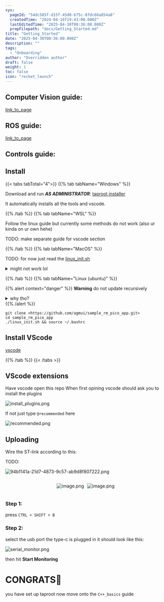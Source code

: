 ```yaml
---
sys:
  pageId: "54dc585f-d15f-45d0-b75c-8fdc66a854a8"
  createdTime: "2024-04-16T19:43:00.000Z"
  lastEditedTime: "2025-04-30T00:36:00.000Z"
  propFilepath: "docs/Getting_Started.md"
title: "Getting_Started"
date: "2025-04-30T00:36:00.000Z"
description: ""
tags:
  - "Onboarding"
author: "Overridden author"
draft: false
weight: 1
toc: false
icon: "rocket_launch"
---
```


## Computer Vision guide:

[link_to_page](86d45bc0-388b-4d26-8848-44f255f73d0e)

## ROS guide:

[link_to_page](3c76c1de-ec8f-46d6-8b0a-294005edc2d5)

## Controls guide:

## Install

{{< tabs tabTotal="4">}}
{{% tab tabName="Windows" %}}

Download and run _**AS ADMINISTRATOR**_: [taproot installer](https://github.com/Thornbots/TeachingFreshies/releases/tag/1.0)

It automatically installs all the tools and vscode.

{{% /tab %}}
{{% tab tabName="WSL" %}}

Follow the linux guide but currently some methods do not work (also ur kinda on ur own hehe)

TODO: make separate guide for vscode section

{{% /tab %}}
{{% tab tabName="MacOS" %}}

TODO: for now just read the [linux_init.sh](https://github.com/agmui/sample_rm_pico_app/blob/main/linux_init.sh)

<details>
<summary>might not work lol</summary>

`brew install libusb pkg-config`

Next install: [vscode](https://code.visualstudio.com/Download)

</details>

{{% /tab %}}
{{% tab tabName="Linux (ubuntu)" %}}

{{% alert context="danger" %}}
**Warning** do not update recursively
<details>
<summary>why tho?</summary>
There are some submodules that may go on for a while (like tinyusb) and I highly
recommend you don't need to get them.
If you want to see what submodules I update just look in `linux_init.sh`
</details>
{{% /alert %}}

```shell
git clone <https://github.com/agmui/sample_rm_pico_app.git>
cd sample_rm_pico_app
./linux_init.sh && source ~/.bashrc
```

## Install VScode

[vscode](https://code.visualstudio.com/Download)

{{% /tab %}}
{{< /tabs >}}

## VScode extensions

Have vscode open this repo
When first opining vscode should ask you to install the plugins

![install_plugins.png](https://prod-files-secure.s3.us-west-2.amazonaws.com/d518164a-d88e-44d1-a4ee-3adb3bd8bce0/89bd30f0-1825-4e77-867b-0a41ce370880/install_plugins.png?X-Amz-Algorithm=AWS4-HMAC-SHA256&X-Amz-Content-Sha256=UNSIGNED-PAYLOAD&X-Amz-Credential=ASIAZI2LB4666IQLPTZ4%2F20250625%2Fus-west-2%2Fs3%2Faws4_request&X-Amz-Date=20250625T061355Z&X-Amz-Expires=3600&X-Amz-Security-Token=IQoJb3JpZ2luX2VjEEMaCXVzLXdlc3QtMiJIMEYCIQDPQLn0Wzt3N7o%2FjrSpUntheRtsCF9fuG9UVc7LX0GrVAIhAOUpsZaEjiw%2BozzH5yjjZmOtgTqPQ80N2QlWmQ0%2FOfaSKv8DCDwQABoMNjM3NDIzMTgzODA1IgwpZlmtozigyKxQep8q3AMfM8eLJlL26bCec2rBCoXa7iW%2BbcdHnTxnl%2BUfKpVF2zAW%2BP%2FmKvqw12JLmwT321dfFzd3spxOWA45o1ez0nvXaF5UGPOrMAmHbaTAzBR%2FoLeuwgBU6y2r8gIRhVusTaBEWj2p4N4094Q2PfoeuMuc8kKloU3%2B3fIdE0N1vwbVDwjS6oLUYzbNY0qsYIsLwRHCk9TCiQHEAbk8sNlJgJbXSYyu4WlXFIGP44VBl5a7IEFfTCtcfQP8W%2FnTA13WxpQYH%2FwTHqakQyBy1Krl91%2FK4fY5O8HJLsB8tavx8XnFYS7sqKAG%2B17hMBeaVCXBZReuPUHOTzgKDtJ629T1sdZZmew5PVkjsRDDeWhUA2W3Nlwn7r3ryakj6pEYkuKngaQoG83PHWXQr0EXhPaqwaaq%2BJdsB4ND5r3pMybp4UY3Cvpt9h6XJm2iMCu3ZA1sUNClbYsfK3JIwQY%2FwJZjfcKfi9wDSYDEucZVtdR6me9bJaLvz3eYFISeP%2BqYOcmkS8ROVKdp6L8OZ5O4tYAoJWS4qflxLJmYcEqjMB3H%2FBq02kOmCQCNtBre6EXxJQa2P05dR8D%2FXxP3STJHyvz%2FYiTIYY1kFPZkqiTqtNXuAAonqE7vzjnP6SwVcGIIGTDBzO3CBjqkAalwN4kKDk6IJVTTyOrqmGGiJt0kMjQDatJVdvUfL4%2FScXZSUY79TlHf2U%2F3vqJd5RK%2Bkh5EhS4ca%2BAhrs%2BMv73SfMqyyjGKTl2exYy%2F3OVzc7NynF3fjTUPmGkARTQ%2B8yDtosrkc6Q7OddYPrJ80K9LYdViB7hYBlENJ3KHQCG6RIOPRGbza5pgdysPHNLDhAJ%2BhgrF%2BQBO4950C1yNtMQRV%2FGR&X-Amz-Signature=af3779177f2d3eb6e4a27d92cdf789811200b8585387563fa9f9fdc46942d1b2&X-Amz-SignedHeaders=host&x-amz-checksum-mode=ENABLED&x-id=GetObject)

If not just type `@recommended` here  

![recommended.png](https://prod-files-secure.s3.us-west-2.amazonaws.com/d518164a-d88e-44d1-a4ee-3adb3bd8bce0/61e661e9-5d85-4dfc-be0d-8d2097a5e793/recommended.png?X-Amz-Algorithm=AWS4-HMAC-SHA256&X-Amz-Content-Sha256=UNSIGNED-PAYLOAD&X-Amz-Credential=ASIAZI2LB4666IQLPTZ4%2F20250625%2Fus-west-2%2Fs3%2Faws4_request&X-Amz-Date=20250625T061355Z&X-Amz-Expires=3600&X-Amz-Security-Token=IQoJb3JpZ2luX2VjEEMaCXVzLXdlc3QtMiJIMEYCIQDPQLn0Wzt3N7o%2FjrSpUntheRtsCF9fuG9UVc7LX0GrVAIhAOUpsZaEjiw%2BozzH5yjjZmOtgTqPQ80N2QlWmQ0%2FOfaSKv8DCDwQABoMNjM3NDIzMTgzODA1IgwpZlmtozigyKxQep8q3AMfM8eLJlL26bCec2rBCoXa7iW%2BbcdHnTxnl%2BUfKpVF2zAW%2BP%2FmKvqw12JLmwT321dfFzd3spxOWA45o1ez0nvXaF5UGPOrMAmHbaTAzBR%2FoLeuwgBU6y2r8gIRhVusTaBEWj2p4N4094Q2PfoeuMuc8kKloU3%2B3fIdE0N1vwbVDwjS6oLUYzbNY0qsYIsLwRHCk9TCiQHEAbk8sNlJgJbXSYyu4WlXFIGP44VBl5a7IEFfTCtcfQP8W%2FnTA13WxpQYH%2FwTHqakQyBy1Krl91%2FK4fY5O8HJLsB8tavx8XnFYS7sqKAG%2B17hMBeaVCXBZReuPUHOTzgKDtJ629T1sdZZmew5PVkjsRDDeWhUA2W3Nlwn7r3ryakj6pEYkuKngaQoG83PHWXQr0EXhPaqwaaq%2BJdsB4ND5r3pMybp4UY3Cvpt9h6XJm2iMCu3ZA1sUNClbYsfK3JIwQY%2FwJZjfcKfi9wDSYDEucZVtdR6me9bJaLvz3eYFISeP%2BqYOcmkS8ROVKdp6L8OZ5O4tYAoJWS4qflxLJmYcEqjMB3H%2FBq02kOmCQCNtBre6EXxJQa2P05dR8D%2FXxP3STJHyvz%2FYiTIYY1kFPZkqiTqtNXuAAonqE7vzjnP6SwVcGIIGTDBzO3CBjqkAalwN4kKDk6IJVTTyOrqmGGiJt0kMjQDatJVdvUfL4%2FScXZSUY79TlHf2U%2F3vqJd5RK%2Bkh5EhS4ca%2BAhrs%2BMv73SfMqyyjGKTl2exYy%2F3OVzc7NynF3fjTUPmGkARTQ%2B8yDtosrkc6Q7OddYPrJ80K9LYdViB7hYBlENJ3KHQCG6RIOPRGbza5pgdysPHNLDhAJ%2BhgrF%2BQBO4950C1yNtMQRV%2FGR&X-Amz-Signature=74f402837084cf4d069a5f1cdfae92ea2b5060609b544dbee6d04fa03af159c3&X-Amz-SignedHeaders=host&x-amz-checksum-mode=ENABLED&x-id=GetObject)

## Uploading

Wire the ST-link according to this:

TODO:

![94b1141a-21d7-4873-9c57-ab9d8f807222.png](https://prod-files-secure.s3.us-west-2.amazonaws.com/d518164a-d88e-44d1-a4ee-3adb3bd8bce0/e5fad17d-ab82-4300-9f4c-505ab4b1202c/94b1141a-21d7-4873-9c57-ab9d8f807222.png?X-Amz-Algorithm=AWS4-HMAC-SHA256&X-Amz-Content-Sha256=UNSIGNED-PAYLOAD&X-Amz-Credential=ASIAZI2LB4666IQLPTZ4%2F20250625%2Fus-west-2%2Fs3%2Faws4_request&X-Amz-Date=20250625T061355Z&X-Amz-Expires=3600&X-Amz-Security-Token=IQoJb3JpZ2luX2VjEEMaCXVzLXdlc3QtMiJIMEYCIQDPQLn0Wzt3N7o%2FjrSpUntheRtsCF9fuG9UVc7LX0GrVAIhAOUpsZaEjiw%2BozzH5yjjZmOtgTqPQ80N2QlWmQ0%2FOfaSKv8DCDwQABoMNjM3NDIzMTgzODA1IgwpZlmtozigyKxQep8q3AMfM8eLJlL26bCec2rBCoXa7iW%2BbcdHnTxnl%2BUfKpVF2zAW%2BP%2FmKvqw12JLmwT321dfFzd3spxOWA45o1ez0nvXaF5UGPOrMAmHbaTAzBR%2FoLeuwgBU6y2r8gIRhVusTaBEWj2p4N4094Q2PfoeuMuc8kKloU3%2B3fIdE0N1vwbVDwjS6oLUYzbNY0qsYIsLwRHCk9TCiQHEAbk8sNlJgJbXSYyu4WlXFIGP44VBl5a7IEFfTCtcfQP8W%2FnTA13WxpQYH%2FwTHqakQyBy1Krl91%2FK4fY5O8HJLsB8tavx8XnFYS7sqKAG%2B17hMBeaVCXBZReuPUHOTzgKDtJ629T1sdZZmew5PVkjsRDDeWhUA2W3Nlwn7r3ryakj6pEYkuKngaQoG83PHWXQr0EXhPaqwaaq%2BJdsB4ND5r3pMybp4UY3Cvpt9h6XJm2iMCu3ZA1sUNClbYsfK3JIwQY%2FwJZjfcKfi9wDSYDEucZVtdR6me9bJaLvz3eYFISeP%2BqYOcmkS8ROVKdp6L8OZ5O4tYAoJWS4qflxLJmYcEqjMB3H%2FBq02kOmCQCNtBre6EXxJQa2P05dR8D%2FXxP3STJHyvz%2FYiTIYY1kFPZkqiTqtNXuAAonqE7vzjnP6SwVcGIIGTDBzO3CBjqkAalwN4kKDk6IJVTTyOrqmGGiJt0kMjQDatJVdvUfL4%2FScXZSUY79TlHf2U%2F3vqJd5RK%2Bkh5EhS4ca%2BAhrs%2BMv73SfMqyyjGKTl2exYy%2F3OVzc7NynF3fjTUPmGkARTQ%2B8yDtosrkc6Q7OddYPrJ80K9LYdViB7hYBlENJ3KHQCG6RIOPRGbza5pgdysPHNLDhAJ%2BhgrF%2BQBO4950C1yNtMQRV%2FGR&X-Amz-Signature=3bd56b4dd740e753850720516b38a88244b6543b5f0485cac9a65ad58c4f1899&X-Amz-SignedHeaders=host&x-amz-checksum-mode=ENABLED&x-id=GetObject)

<div style="display: flex;flex-direction: row; column-gap:10px; max-width: 630px;justify-content: center;">
<div>

![image.png](https://prod-files-secure.s3.us-west-2.amazonaws.com/d518164a-d88e-44d1-a4ee-3adb3bd8bce0/210ecb78-1116-4d7b-b9b7-2292f66fa2c2/image.png?X-Amz-Algorithm=AWS4-HMAC-SHA256&X-Amz-Content-Sha256=UNSIGNED-PAYLOAD&X-Amz-Credential=ASIAZI2LB466SBSCG6V2%2F20250625%2Fus-west-2%2Fs3%2Faws4_request&X-Amz-Date=20250625T061359Z&X-Amz-Expires=3600&X-Amz-Security-Token=IQoJb3JpZ2luX2VjEEUaCXVzLXdlc3QtMiJHMEUCIEvhr8l6j6xXYjVjX%2BvhFUyG67Fpl9cc4mWVO8A912FRAiEAlMXUTtawZopxnLa0ycTF1X8HIUuiqiDRnSzvm%2Fur5Tcq%2FwMIPhAAGgw2Mzc0MjMxODM4MDUiDM5N0ToL4zMkJ9hdtSrcA3Pg9brn4YXRCZXg3HX3L0WyHnhE5Cdj7IJ7fgbj2qpyTyK8LMPeQh4rX2R5kLfkORynr8sqS2d7wBmfy5156EtpvfUQMwzudG%2B%2BtK%2BBtbtXDWkj0mnBbzJEgP9Wpvv6NpfevFNTwdaiW40%2BuKo1icw%2BfsjIyMYWdy7jEtGzU%2Fkg2IVjL9WfEAfZ%2BRB32xAc%2FZ790bunl3t4z%2FlqHCtNK0GYscpizF5nRtJJwPURyjZMZdp5iyP3FtsE88F9RiFqagdupkCIoebP%2FJ%2BbRtKbfSlmBImYOmyDzYEAWxZ%2FZPJRIA3QdDxscn7dwGHOlP9WP9tmXyrnbSsEz1c7T%2FY4CCYml50HPgBb7qZPMP6fATAjeury%2BfnCGExaptC8aKM5WzUb51QrVcGlr%2Fdf0SXnc%2BRXSMVLsparjvMIhAsA2pBycBk17FOH5D2zBL7O%2BCyJ%2BqrFluyrJvNfxHLRvbf%2BCZJ2UP6Twr5ZH8BA8bsqFTDnomXD%2F1iqFaIWQF8mDAM55P0Z%2FHGwH4LkKDFZlUk2yQq96w%2FyCaqxkG7G7TiMVU63JhQTvzkAYBSVWt39CSyyIXxCxYUQBelEcsA4whGBcZZPcXA7BVOGp%2Bi43OVQEvkuPPpqrgbptY%2FiTRxtMM6K7sIGOqUBNPR6D3T%2FN8T6AI0xzd2cs97gORwOc4dzsxsfJqpk6HQLkdnxwOj5YwRXlGWLgVEOZC1DQ6MUKNFchB%2F%2Fd0IOgoGT3hDwuNMV4oKL3gBtKvzCu6gyRUaoacrbhzA5phIOphZ%2FGKak3H1Pl3h%2BNxIuiTsIzaOjlUFTltIWOTfBWuEhgptJbpTiC%2FVoL6cQYA8BZHDJxVZZosWbmpXtxCEoxQs6P%2Bza&X-Amz-Signature=183ed03e6ad6641262a60a36bffe7b794c628570d6b32fc570296ba7a46bbb23&X-Amz-SignedHeaders=host&x-amz-checksum-mode=ENABLED&x-id=GetObject)

</div>
<div>

![image.png](https://prod-files-secure.s3.us-west-2.amazonaws.com/d518164a-d88e-44d1-a4ee-3adb3bd8bce0/33a0fd0f-8ca6-4a86-8e09-26e95ded1fff/image.png?X-Amz-Algorithm=AWS4-HMAC-SHA256&X-Amz-Content-Sha256=UNSIGNED-PAYLOAD&X-Amz-Credential=ASIAZI2LB466R2UTKDFM%2F20250625%2Fus-west-2%2Fs3%2Faws4_request&X-Amz-Date=20250625T061400Z&X-Amz-Expires=3600&X-Amz-Security-Token=IQoJb3JpZ2luX2VjEEYaCXVzLXdlc3QtMiJGMEQCICqZ3jYoFCAcUvUXpzdE5EqXAA6bL%2BXoSBBAS1tsfvjzAiBpLwhI2FmwJ4oJ8vK1663%2FwWE0Fe6canRtv5hv%2Fxujoir%2FAwg%2FEAAaDDYzNzQyMzE4MzgwNSIMdLwVvZsfvOXm%2BTXHKtwDID4EUpkQPf18Yk9OyEl6KHrw3fN4%2BUIXT3pBTvQvDdtrB2zubRSooTaquQhM%2FAWvJ0%2Bs4W7m83nn40s4kLT55JgaNN9HJvoqZDsbrIaA3gr5x848HfzAxf8qroRwzsrCUHzrKh0le%2BvWPlkjKbCSazNgPXT%2FojjuupEnkvyjm23drpVLiOJ3FnmqpOJEQNNUJybCXHP0MLZWwwG8FWyjSeUORrHRhZ%2FSHceR98Unyw4%2F9lvynQ8iXkFKWB2NVwqCXg%2BJzaMmsQ%2FkOg4mllexARglkKR88oQGJvfnO3GRiJadhdVwA2DGEiDTghADIub9Yo4LgFXCA4Crbvc7v1gDKQUE8tyAd86uqWGJxxmbw1u%2B5hMDw99wBLsz%2FemvbHkHkgH2lkVhPpyWsM%2BGy7D9bGZa85E%2FtA%2FMxdJXV0jU528EXjFq8oz62idsDfkVgEso%2BIld5zmVtObnVDxPAY6uEseocuW7BKsUEcY8ecrCJUIzi19fk20wh80qL6n9eUCBobEOgI%2FNzmAvJoFcFY4Um%2BDUgIto5DYP7C5k5bn2fpQUKMWtb0UxO%2FIkzu1lFQj6Bw3N3KeyAsGMq5BNUIsJ3gXBc6BfTmkLzGHkvdottf1fiT3uqasBamDZvPgw36XuwgY6pgGHxN9IHxB6RcUzr34A54caUQGhVqhV4EcvFcWcyh4mj%2B1ahx98H4Q4MMLT%2FMlFg3ZUwewC0A3HanrCM2%2Btq4CCuseRKwlJY29WKk5GIvXNOk3YE8DkXpQDTAt0NdSX8Fxvv1F2IDNF2VMLhBzNLJXizzRadfLc6P87bIxLILq4B%2B7Im%2FRnvJkd%2Br%2B4mN6ZoVfglKZ1j7WX2FD02Z8mE%2FPTKl2lmWEI&X-Amz-Signature=78957aaa10fb40ba0c455f016ea020a84bc7b557755a08fe16d1a2b6ecd93e74&X-Amz-SignedHeaders=host&x-amz-checksum-mode=ENABLED&x-id=GetObject)

</div>
</div>

### Step 1:

press `CTRL + SHIFT + B`

### Step 2:

select the usb port the type-c is plugged in it should look like this:

![serial_monitor.png](https://prod-files-secure.s3.us-west-2.amazonaws.com/d518164a-d88e-44d1-a4ee-3adb3bd8bce0/f03f4774-05d4-4393-b6a0-d5efb6d315ab/serial_monitor.png?X-Amz-Algorithm=AWS4-HMAC-SHA256&X-Amz-Content-Sha256=UNSIGNED-PAYLOAD&X-Amz-Credential=ASIAZI2LB4666IQLPTZ4%2F20250625%2Fus-west-2%2Fs3%2Faws4_request&X-Amz-Date=20250625T061355Z&X-Amz-Expires=3600&X-Amz-Security-Token=IQoJb3JpZ2luX2VjEEMaCXVzLXdlc3QtMiJIMEYCIQDPQLn0Wzt3N7o%2FjrSpUntheRtsCF9fuG9UVc7LX0GrVAIhAOUpsZaEjiw%2BozzH5yjjZmOtgTqPQ80N2QlWmQ0%2FOfaSKv8DCDwQABoMNjM3NDIzMTgzODA1IgwpZlmtozigyKxQep8q3AMfM8eLJlL26bCec2rBCoXa7iW%2BbcdHnTxnl%2BUfKpVF2zAW%2BP%2FmKvqw12JLmwT321dfFzd3spxOWA45o1ez0nvXaF5UGPOrMAmHbaTAzBR%2FoLeuwgBU6y2r8gIRhVusTaBEWj2p4N4094Q2PfoeuMuc8kKloU3%2B3fIdE0N1vwbVDwjS6oLUYzbNY0qsYIsLwRHCk9TCiQHEAbk8sNlJgJbXSYyu4WlXFIGP44VBl5a7IEFfTCtcfQP8W%2FnTA13WxpQYH%2FwTHqakQyBy1Krl91%2FK4fY5O8HJLsB8tavx8XnFYS7sqKAG%2B17hMBeaVCXBZReuPUHOTzgKDtJ629T1sdZZmew5PVkjsRDDeWhUA2W3Nlwn7r3ryakj6pEYkuKngaQoG83PHWXQr0EXhPaqwaaq%2BJdsB4ND5r3pMybp4UY3Cvpt9h6XJm2iMCu3ZA1sUNClbYsfK3JIwQY%2FwJZjfcKfi9wDSYDEucZVtdR6me9bJaLvz3eYFISeP%2BqYOcmkS8ROVKdp6L8OZ5O4tYAoJWS4qflxLJmYcEqjMB3H%2FBq02kOmCQCNtBre6EXxJQa2P05dR8D%2FXxP3STJHyvz%2FYiTIYY1kFPZkqiTqtNXuAAonqE7vzjnP6SwVcGIIGTDBzO3CBjqkAalwN4kKDk6IJVTTyOrqmGGiJt0kMjQDatJVdvUfL4%2FScXZSUY79TlHf2U%2F3vqJd5RK%2Bkh5EhS4ca%2BAhrs%2BMv73SfMqyyjGKTl2exYy%2F3OVzc7NynF3fjTUPmGkARTQ%2B8yDtosrkc6Q7OddYPrJ80K9LYdViB7hYBlENJ3KHQCG6RIOPRGbza5pgdysPHNLDhAJ%2BhgrF%2BQBO4950C1yNtMQRV%2FGR&X-Amz-Signature=8f1d11b01c4b00d8ac5e7897cdfe6bf230d26d92e84b5f804920cbe7a9858fc4&X-Amz-SignedHeaders=host&x-amz-checksum-mode=ENABLED&x-id=GetObject)

then hit **Start Monitoring**

# CONGRATS🎉

you have set up taproot now move onto the `C++_basics` guide
